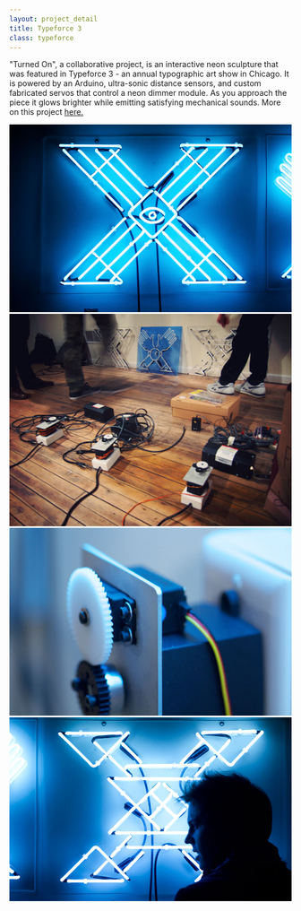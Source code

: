 ```yaml
---
layout: project_detail
title: Typeforce 3
class: typeforce
---
```


 "Turned On", a collaborative project, is an interactive neon sculpture that was featured in Typeforce 3 - an annual typographic art show in Chicago. It is powered by an Arduino, ultra-sonic distance sensors, and custom fabricated servos that control a neon dimmer module. As you approach the piece it glows brighter while emitting satisfying mechanical sounds. More on this project [here.](http://www.behance.net/gallery/Typeforce-3/4103811)

<img src="/img/projects/typeforce2.jpg"/>
<img src="/img/projects/typeforce1.jpg"/>
<img src="/img/projects/typeforce3.jpg"/>
<img src="/img/projects/typeforce5.jpg"/>
